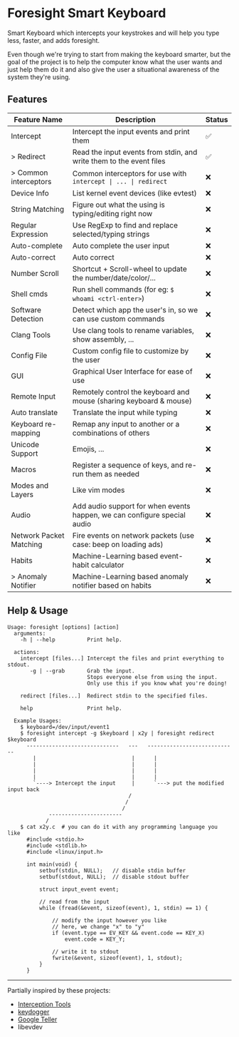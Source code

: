 # Foresight Smart Keyboard

Smart Keyboard which intercepts your keystrokes and will help you type less, faster, and adds foresight.

Even though we're trying to start from making the keyboard smarter, but the goal of the project is to help 
the computer know what the user wants and just help them do it and also give the user a situational awareness
of the system they're using.

## Features

| Feature Name            | Description                                                              | Status |
|-------------------------|--------------------------------------------------------------------------|--------|
| Intercept               | Intercept the input events and print them                                | ✅      |
| \> Redirect             | Read the input events from stdin, and write them to the event files      | ✅      |
| \> Common interceptors  | Common interceptors for use with `intercept \| ... \| redirect`          | ❌      |
| Device Info             | List kernel event devices (like evtest)                                  | ❌      |
| String Matching         | Figure out what the using is typing/editing right now                    | ❌      |
| Regular Expression      | Use RegExp to find and replace selected/typing strings                   | ❌      |
| Auto-complete           | Auto complete the user input                                             | ❌      |
| Auto-correct            | Auto correct                                                             | ❌      |
| Number Scroll           | Shortcut + Scroll-wheel to update the number/date/color/...              | ❌      |
| Shell cmds              | Run shell commands (for eg: `$ whoami <ctrl-enter>`)                     | ❌      |
| Software Detection      | Detect which app the user's in, so we can use custom commands            | ❌      |
| Clang Tools             | Use clang tools to rename variables, show assembly, ...                  | ❌      |
| Config File             | Custom config file to customize by the user                              | ❌      |
| GUI                     | Graphical User Interface for ease of use                                 | ❌      |
| Remote Input            | Remotely control the keyboard and mouse (sharing keyboard & mouse)       | ❌      |
| Auto translate          | Translate the input while typing                                         | ❌      |
| Keyboard re-mapping     | Remap any input to another or a combinations of others                   | ❌      |
| Unicode Support         | Emojis, ...                                                              | ❌      |
| Macros                  | Register a sequence of keys, and re-run them as needed                   | ❌      |
| Modes and Layers        | Like vim modes                                                           | ❌      |
| Audio                   | Add audio support for when events happen, we can configure special audio | ❌      |
| Network Packet Matching | Fire events on network packets (use case: beep on loading ads)           | ❌      |
| Habits                  | Machine-Learning based event-habit calculator                            | ❌      |
| \> Anomaly Notifier     | Machine-Learning based anomaly notifier based on habits                  | ❌      |


## Help & Usage

```
Usage: foresight [options] [action]
  arguments:
    -h | --help          Print help.

  actions:
    intercept [files...] Intercept the files and print everything to stdout.
       -g | --grab       Grab the input.
                         Stops everyone else from using the input.
                         Only use this if you know what you're doing!

    redirect [files...]  Redirect stdin to the specified files.

    help                 Print help.

  Example Usages:
    $ keyboard=/dev/input/event1
    $ foresight intercept -g $keyboard | x2y | foresight redirect $keyboard
      -----------------------------   ---   ----------------------------
        |                              |      |
        |                              |      |
        |                              |      |
        |                              |      |
        `----> Intercept the input     |      `---> put the modified input back
                                      /
                                     /
                                    /
             -----------------------
            /
    $ cat x2y.c  # you can do it with any programming language you like
      #include <stdio.h>
      #include <stdlib.h>
      #include <linux/input.h>

      int main(void) {
          setbuf(stdin, NULL);   // disable stdin buffer
          setbuf(stdout, NULL);  // disable stdout buffer

          struct input_event event;

          // read from the input
          while (fread(&event, sizeof(event), 1, stdin) == 1) {

              // modify the input however you like
              // here, we change "x" to "y"
              if (event.type == EV_KEY && event.code == KEY_X)
                  event.code = KEY_Y;

              // write it to stdout
              fwrite(&event, sizeof(event), 1, stdout);
          }
      }
```

---
Partially inspired by these projects:

- [Interception Tools](https://gitlab.com/interception/linux/tools)
- [keydogger](https://github.com/jarusll/keydogger/)
- [Google Teller](https://github.com/berthubert/googerteller)
- libevdev
